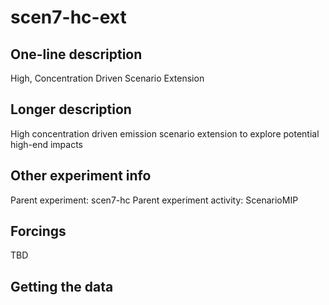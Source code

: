 <!--- This file contains a number of sections -->
<!--- They are bounded by comments like this -->
<!--- Do not edit these sections by hand -->
<!--- Start title -->
# scen7-hc-ext
<!--- End title -->

## One-line description

<!--- Start one-line-description -->
High, Concentration Driven Scenario Extension
<!--- End one-line-description -->

## Longer description

<!--- Start longer-description -->
High concentration driven emission scenario extension to explore potential high-end impacts
<!--- End longer-description -->

## Other experiment info

<!--- Start other-experiment-info -->
Parent experiment: scen7-hc
Parent experiment activity: ScenarioMIP
<!--- End other-experiment-info -->

## Forcings

<!--- Start forcings -->
TBD
<!--- End forcings -->

## Getting the data

<!--- TODO: auto-generate this -->
